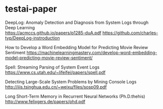 # testai-paper

DeepLog: Anomaly Detection and Diagnosis from System Logs through Deep Learning  
https://acmccs.github.io/papers/p1285-duA.pdf
https://github.com/charles-typ/DeepLog-instroduction

How to Develop a Word Embedding Model for Predicting Movie Review Sentiment
https://machinelearningmastery.com/develop-word-embedding-model-predicting-movie-review-sentiment/

Spell: Streaming Parsing of System Event Logs   
https://www.cs.utah.edu/~lifeifei/papers/spell.pdf

Detecting Large-Scale System Problems by Mining Console Logs  
http://iiis.tsinghua.edu.cn/~weixu/files/sosp09.pdf

Long Short-Term Memory in Recurrent Neural Networks  (Ph.D.thehis)
http://www.felixgers.de/papers/phd.pdf
